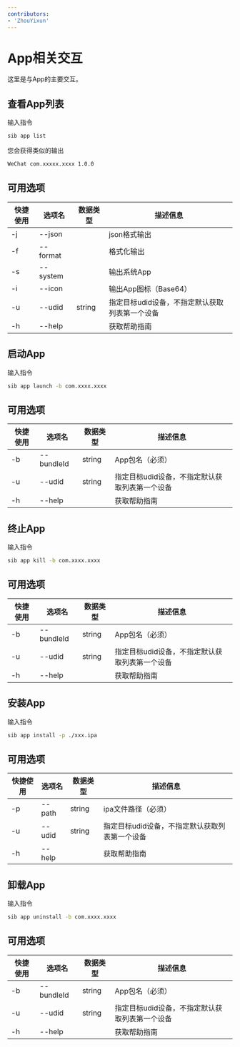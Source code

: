 ```yaml
---
contributors:
- 'ZhouYixun'
---
```


# App相关交互

这里是与App的主要交互。

## 查看App列表

输入指令
```bash
sib app list
```
您会获得类似的输出
```bash
WeChat com.xxxxx.xxxx 1.0.0
```

## 可用选项

| 快捷使用 | 选项名      | 数据类型   | 描述信息                      |
|------|----------|--------|---------------------------|
| -j   | --json   |        | json格式输出                  |
| -f   | --format |        | 格式化输出                     |
| -s   | --system |        | 输出系统App                   |
| -i   | --icon   |        | 输出App图标（Base64）           |
| -u   | --udid   | string | 指定目标udid设备，不指定默认获取列表第一个设备 |
| -h   | --help   |        | 获取帮助指南                    |

## 启动App

输入指令
```bash
sib app launch -b com.xxxx.xxxx
```

## 可用选项

| 快捷使用 | 选项名        | 数据类型   | 描述信息                      |
|------|------------|--------|---------------------------|
| -b   | --bundleId | string | App包名（必须）                 |
| -u   | --udid     | string | 指定目标udid设备，不指定默认获取列表第一个设备 |
| -h   | --help     |        | 获取帮助指南                    |

## 终止App

输入指令
```bash
sib app kill -b com.xxxx.xxxx
```

## 可用选项

| 快捷使用 | 选项名        | 数据类型   | 描述信息                      |
|------|------------|--------|---------------------------|
| -b   | --bundleId | string | App包名（必须）                 |
| -u   | --udid     | string | 指定目标udid设备，不指定默认获取列表第一个设备 |
| -h   | --help     |        | 获取帮助指南                    |

## 安装App

输入指令
```bash
sib app install -p ./xxx.ipa
```

## 可用选项

| 快捷使用 | 选项名    | 数据类型   | 描述信息                      |
|------|--------|--------|---------------------------|
| -p   | --path | string | ipa文件路径（必须）               |
| -u   | --udid | string | 指定目标udid设备，不指定默认获取列表第一个设备 |
| -h   | --help |        | 获取帮助指南                    |

## 卸载App

输入指令
```bash
sib app uninstall -b com.xxxx.xxxx
```

## 可用选项

| 快捷使用 | 选项名        | 数据类型   | 描述信息                      |
|------|------------|--------|---------------------------|
| -b   | --bundleId | string | App包名（必须）                 |
| -u   | --udid     | string | 指定目标udid设备，不指定默认获取列表第一个设备 |
| -h   | --help     |        | 获取帮助指南                    |

